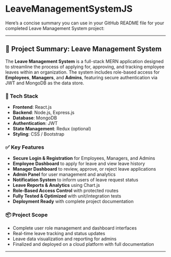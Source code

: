 ﻿# LeaveManagementSystemJS

Here’s a concise summary you can use in your GitHub README file for your completed Leave Management System project:

---

## 📌 Project Summary: Leave Management System

The **Leave Management System** is a full-stack MERN application designed to streamline the process of applying for, approving, and tracking employee leaves within an organization. The system includes role-based access for **Employees**, **Managers**, and **Admins**, featuring secure authentication via JWT and MongoDB as the data store.

### 🔧 Tech Stack

* **Frontend**: React.js
* **Backend**: Node.js, Express.js
* **Database**: MongoDB
* **Authentication**: JWT
* **State Management**: Redux (optional)
* **Styling**: CSS / Bootstrap

### ✅ Key Features

* **Secure Login & Registration** for Employees, Managers, and Admins
* **Employee Dashboard** to apply for leave and view leave history
* **Manager Dashboard** to review, approve, or reject leave applications
* **Admin Panel** for user management and analytics
* **Notification System** to inform users of leave request status
* **Leave Reports & Analytics** using Chart.js
* **Role-Based Access Control** with protected routes
* **Fully Tested & Optimized** with unit/integration tests
* **Deployment Ready** with complete project documentation

### 📦 Project Scope

* Complete user role management and dashboard interfaces
* Real-time leave tracking and status updates
* Leave data visualization and reporting for admins
* Finalized and deployed on a cloud platform with full documentation

---

